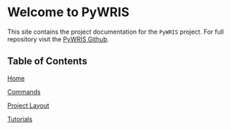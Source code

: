 # Welcome to PyWRIS
This site contains the project documentation for the `PyWRIS` project. For full repository visit the [PyWRIS Github](https://github.com/SarathUW/PyWRIS/tree/main).

## Table of Contents
[Home](index.md)

[Commands](commands.md)

[Project Layout](dir.md)

[Tutorials](tutorials.md)